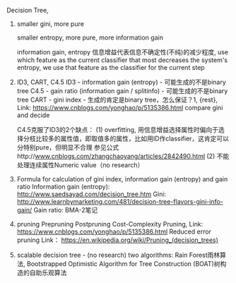 Decision Tree,
1. smaller gini, more pure

   smaller entropy, more pure, more information gain

   information gain, entropy 信息增益代表信息不确定性(不纯)的减少程度, use which feature as the current classifier that most decreases the system's entropy, we use that feature as the classifier for the current step

2. ID3, CART, C4.5
   ID3 - information gain (entropy) - 可能生成的不是binary tree
   C4.5 - gain ratio (information gain / splitinfo) - 可能生成的不是binary tree
   CART - gini index - 生成的肯定是binary tree，怎么保证？1, {rest}, Link: https://www.cnblogs.com/yonghao/p/5135386.html compare gini and decide

   C4.5克服了ID3的2个缺点：
   (1) overfitting, 用信息增益选择属性时偏向于选择分枝比较多的属性值，即取值多的属性，比如用ID作classifier，这肯定可以分特别pure，但明显不合理
       参见公式http://www.cnblogs.com/zhangchaoyang/articles/2842490.html
   (2) 不能处理连续属性Numeric value（no research）

3. Formula for calculation of gini index, information gain (entropy) and gain ratio
   Information gain (entropy): http://www.saedsayad.com/decision_tree.htm
   Gini: http://www.learnbymarketing.com/481/decision-tree-flavors-gini-info-gain/
   Gain ratio: BMA-2笔记

4. pruning
   Prepruning
   Postpruning
   	Cost-Complexity Pruning, Link: https://www.cnblogs.com/yonghao/p/5135386.html
   	Reduced error pruning
   Link： https://en.wikipedia.org/wiki/Pruning_(decision_trees)

5. scalable decision tree - (no research)
   two algorithms: Rain Forest雨林算法, Bootstrapped Optimistic Algorithm for Tree Construction (BOAT)树构造的自助乐观算法